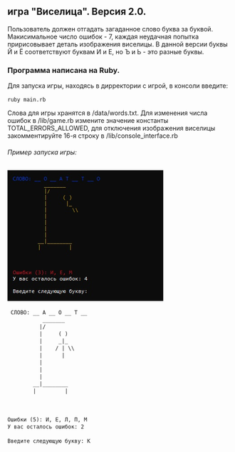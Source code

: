 ## игра "Виселица". Версия 2.0.

Пользователь должен отгадать загаданное слово буква за буквой. Макисимальное число ошибок - 7, каждая неудачная попытка пририсовывает деталь изображения виселицы.
В данной версии буквы Й и Ё соответствуют буквам И и Е, но Ъ и Ь - это разные буквы.

### Программа написана на Ruby.
    
Для запуска игры, находясь в дирректории с игрой, в консоли введите:

    ruby main.rb

Слова для игры хранятся в /data/words.txt. Для изменения числа ошибок в /lib/game.rb измените значение константы TOTAL_ERRORS_ALLOWED, для отключения изображения виселицы закомментируйте 16-я строку в /lib/console_interface.rb

###### Пример запуска игры:
![Пример запуска игры](https://github.com/mikolajan/hangman/blob/images-for-README/game_example.jpg)

     СЛОВО: __ А __ О __ Т __
               _______
              |/
              |     ( )
              |     _|_
              |    / | \\
              |      |
              |
              |
              |
            __|________
            |         |
    
    
    
    Ошибки (5): И, Е, Л, П, М
    У вас осталось ошибок: 2
    
    Введите следующую букву: К
